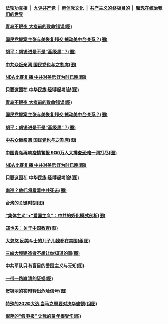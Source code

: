 

####  [法轮功真相](../../../../basic/blob/master/README.md?t=10142203) &nbsp;|&nbsp; [九评共产党](../../../../9ping.md/blob/master/README.md?t=10142203) &nbsp;|&nbsp; [解体党文化](../../../../jtdwh.md/blob/master/README.md?t=10142203)  &nbsp;|&nbsp; [共产主义的终极目的](../../../../gczydzjmd.md/blob/master/README.md?t=10142203) &nbsp;|&nbsp; [魔鬼在统治我们的世界](../../../../mgztzwmdsj.md/blob/master/README.md?t=10142203) 

#### [青岛不眠夜 大疫前的致命错误(图)](../pages/p4/949233.md?t=10142203) 

#### [国民党提案主张与美恢复邦交 撼动美中台关系？(图)](../pages/p4/949213.md?t=10142203) 

#### [胡平：胡锡进是不是“高级黑”？(图)](../pages/p4/949212.md?t=10142203) 

#### [中共众叛亲离 国民党也与之割席(图)](../pages/p4/949208.md?t=10142203) 

#### [NBA比赛复播 中共对美示好为时已晚(图)](../pages/p4/949200.md?t=10142203) 

#### [只要这国在 中华民族 经得起考验!(图)](../pages/p4/949198.md?t=10142203) 

#### [青岛不眠夜 大疫前的致命错误(图)](../pages/p4/949233.md?t=10142203) 

#### [国民党提案主张与美恢复邦交 撼动美中台关系？(图)](../pages/p4/949213.md?t=10142203) 

#### [胡平：胡锡进是不是“高级黑”？(图)](../pages/p4/949212.md?t=10142203) 

#### [中共众叛亲离 国民党也与之割席(图)](../pages/p4/949208.md?t=10142203) 

#### [中国青岛再响疫情警报 900万人大排查恐难一网打尽(图)](../pages/p4/949206.md?t=10142203) 

#### [NBA比赛复播 中共对美示好为时已晚(图)](../pages/p4/949200.md?t=10142203) 

#### [只要这国在 中华民族 经得起考验!(图)](../pages/p4/949198.md?t=10142203) 


#### [南巡？他们将看着中共死去(图)](../pages/p4/949097.md?t=10142203) 

#### [台湾的关键时刻(图)](../pages/p4/949095.md?t=10142203) 

#### [“集体主义”+“爱国主义”：中共的奴化模式剖析(图)](../pages/p4/949088.md?t=10142203) 

#### [郑也夫：关于中国教育(图)](../pages/p4/949060.md?t=10142203) 

#### [大忽悠 反美斗士的儿子儿媳都在美国(组图)](../pages/p4/949053.md?t=10142203) 

#### [三峡大坝建造者不想让你知道的事(图)](../pages/p4/949061.md?t=10142203) 

#### [中共军队只有盲目的爱国主义与无知(图)](../pages/p4/949052.md?t=10142203) 

#### [一带一路崩溃的证据(图)](../pages/p4/949044.md?t=10142203) 

#### [贺锦丽的答辩释出危险信号(图)](../pages/p4/949058.md?t=10142203) 

#### [特殊的2020大选 当马克思要对决华盛顿(组图)](../pages/p4/948967.md?t=10142203) 


#### [倪萍的“假电报” 让我的童年很受伤(图)](../pages/p4/948933.md?t=10142203) 

